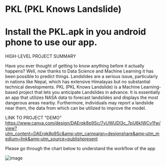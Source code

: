 # PKL (PKL Knows Landslide)
# Install the PKL.apk in you android phone to use our app.


HIGH-LEVEL PROJECT SUMMARY


Have you ever thought of getting to know anything before it actually happens? Well, now thanks to Data Science and Machine Learning it has been possible to predict things. Landslides are a serious issue, particularly in nations like Nepal, which has extensive Himalayas but no substantial technical developments. PKL (PKL Knows Landslide) is a Machine Learning-based project that lets you anticipate Landslides in advance. It is essentially an app that utilizes NASA data to forecast landslides and displays the most dangerous areas nearby. Furthermore, individuals may report a landslide near them, the data from which can be utilized to improve the model.

LINK TO PROJECT "DEMO"
https://www.canva.com/design/DAErqk8p9Sc/7vUWUDl3c_7pU6kIWCv1fw/view?utm_content=DAErqk8p9Sc&amp;utm_campaign=designshare&amp;utm_medium=link&amp;utm_source=publishpresent



Please go through the chart below to understand the workflow of the app

![image](https://user-images.githubusercontent.com/67851367/135764266-31f1d87c-5240-4242-b007-9da5dc8c21df.png)

